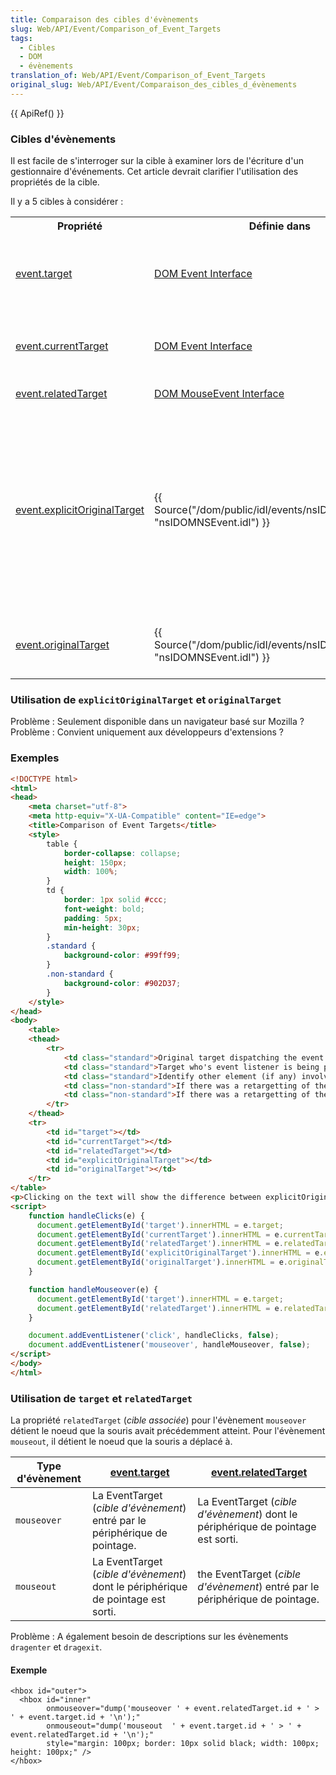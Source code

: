 ```yaml
---
title: Comparaison des cibles d'évènements
slug: Web/API/Event/Comparison_of_Event_Targets
tags:
  - Cibles
  - DOM
  - évènements
translation_of: Web/API/Event/Comparison_of_Event_Targets
original_slug: Web/API/Event/Comparaison_des_cibles_d_évènements
---
```

{{ ApiRef() }}

### Cibles d'évènements

Il est facile de s'interroger sur la cible à examiner lors de l'écriture d'un gestionnaire d'événements. Cet article devrait clarifier l'utilisation des propriétés de la cible.

Il y a 5 cibles à considérer :

<table class="standard-table">
  <tbody>
    <tr>
      <th>Propriété</th>
      <th>Définie dans</th>
      <th>Objectif</th>
    </tr>
    <tr>
      <td><a href="/en/DOM/event.target">event.target</a></td>
      <td>
        <a href="http://www.w3.org/TR/DOM-Level-2/events.html#Events-interface"
          >DOM Event Interface</a
        >
      </td>
      <td>
        <p>
          L'élément DOM sur le côté gauche de l'appel qui a déclenché cet
          événement, par exemple :
        </p>
        <pre class="eval"><em>element</em>.dispatchEvent(<em>event</em>)
</pre>
      </td>
    </tr>
    <tr>
      <td><a href="/en/DOM/event.currentTarget">event.currentTarget</a></td>
      <td>
        <a href="https://www.w3.org/TR/DOM-Level-2/events.html#Events-interface"
          >DOM Event Interface</a
        >
      </td>
      <td>
        La
        <a
          href="http://www.w3.org/TR/DOM-Level-2/events.html#Events-EventTarget"
          ><code>EventTarget</code></a
        >
        (<em>cible d'évènement</em>) que les
        <a
          href="http://www.w3.org/TR/DOM-Level-2/events.html#Events-EventListener"
          ><code>EventListeners</code></a
        >
        traitent actuellement. Au fur et à mesure de la capture et de la
        diffusion des évènements, cette valeur change.
      </td>
    </tr>
    <tr>
      <td><a href="/en/DOM/event.relatedTarget">event.relatedTarget</a></td>
      <td>
        <a href="http://www.w3.org/TR/DOM-Level-2/events.html#Events-MouseEvent"
          >DOM MouseEvent Interface</a
        >
      </td>
      <td>Identifie une cible secondaire pour l'évènement.</td>
    </tr>
    <tr>
      <td>
        <a href="/en/DOM/event.explicitOriginalTarget"
          >event.explicitOriginalTarget</a
        >
      </td>
      <td>
        {{ Source("/dom/public/idl/events/nsIDOMNSEvent.idl", "nsIDOMNSEvent.idl") }}
      </td>
      <td>
        {{ Non-standard_inline() }} Si l'évènement a été reciblé pour
        quelque raison autre que un passage de limite anonyme, il sera défini
        sur la cible avant le reciblage. Par exemple, les évènements de souris
        sont reciblés vers leur noeud parent quand ils surviennent sur des
        noeuds de texte ({{ Bug("185889") }}), et, dans ce cas,
        <code>.target</code> affichera le parent
        <code>.explicitOriginalTarget</code> et le noeud de texte.<br />Contrairement
        à <code>.originalTarget</code>,
        <code>.explicitOriginalTarget</code> n'aura jamais de contenu anonyme.
      </td>
    </tr>
    <tr>
      <td><a href="/en/DOM/event.originalTarget">event.originalTarget</a></td>
      <td>
        {{ Source("/dom/public/idl/events/nsIDOMNSEvent.idl", "nsIDOMNSEvent.idl") }}
      </td>
      <td>
        {{ Non-standard_inline() }} La cible originale de l'évènement,
        avant tout reciblage. Voir
        <a
          href="/en-US/docs/XBL/XBL_1.0_Reference/Anonymous_Content#Event_Flow_and_Targeting"
          >Anonymous Content#Event_Flow_and_Targeting</a
        >
        pour plus de détails.
      </td>
    </tr>
  </tbody>
</table>

### Utilisation de `explicitOriginalTarget` et `originalTarget`

Problème : Seulement disponible dans un navigateur basé sur Mozilla ? Problème : Convient uniquement aux développeurs d'extensions ?

### Exemples

```html
<!DOCTYPE html>
<html>
<head>
    <meta charset="utf-8">
    <meta http-equiv="X-UA-Compatible" content="IE=edge">
    <title>Comparison of Event Targets</title>
    <style>
        table {
            border-collapse: collapse;
            height: 150px;
            width: 100%;
        }
        td {
            border: 1px solid #ccc;
            font-weight: bold;
            padding: 5px;
            min-height: 30px;
        }
        .standard {
            background-color: #99ff99;
        }
        .non-standard {
            background-color: #902D37;
        }
    </style>
</head>
<body>
    <table>
    <thead>
        <tr>
            <td class="standard">Original target dispatching the event <small>event.target</small></td>
            <td class="standard">Target who's event listener is being processed <small>event.currentTarget</small></td>
            <td class="standard">Identify other element (if any) involved in the event <small>event.relatedTarget</small></td>
            <td class="non-standard">If there was a retargetting of the event for some reason <small> event.explicitOriginalTarget</small> contains the target before retargetting (never contains anonymous targets)</td>
            <td class="non-standard">If there was a retargetting of the event for some reason <small> event.originalTarget</small> contains the target before retargetting (may contain anonymous targets)</td>
        </tr>
    </thead>
    <tr>
        <td id="target"></td>
        <td id="currentTarget"></td>
        <td id="relatedTarget"></td>
        <td id="explicitOriginalTarget"></td>
        <td id="originalTarget"></td>
    </tr>
</table>
<p>Clicking on the text will show the difference between explicitOriginalTarget, originalTarget and target</p>
<script>
    function handleClicks(e) {
      document.getElementById('target').innerHTML = e.target;
      document.getElementById('currentTarget').innerHTML = e.currentTarget;
      document.getElementById('relatedTarget').innerHTML = e.relatedTarget;
      document.getElementById('explicitOriginalTarget').innerHTML = e.explicitOriginalTarget;
      document.getElementById('originalTarget').innerHTML = e.originalTarget;
    }

    function handleMouseover(e) {
      document.getElementById('target').innerHTML = e.target;
      document.getElementById('relatedTarget').innerHTML = e.relatedTarget;
    }

    document.addEventListener('click', handleClicks, false);
    document.addEventListener('mouseover', handleMouseover, false);
</script>
</body>
</html>
```

### Utilisation de `target` et `relatedTarget`

La propriété `relatedTarget` (_cible associée_) pour l'évènement `mouseover`  détient le noeud que la souris avait précédemment atteint. Pour l'évènement `mouseout`, il détient le noeud que la souris a déplacé à.

| Type d'évènement | [event.target](/en/DOM/event.target)                                             | [event.relatedTarget](/en/DOM/event.relatedTarget)                               |
| ---------------- | -------------------------------------------------------------------------------- | -------------------------------------------------------------------------------- |
| `mouseover`      | La EventTarget (_cible d'évènement_) entré par le périphérique de pointage.      | La EventTarget (_cible d'évènement_) dont le périphérique de pointage est sorti. |
| `mouseout`       | La EventTarget (_cible d'évènement_) dont le périphérique de pointage est sorti. | the EventTarget (_cible d'évènement_) entré par le périphérique de pointage.     |

Problème : A également besoin de descriptions sur les évènements `dragenter` et `dragexit`.

#### Exemple

    <hbox id="outer">
      <hbox id="inner"
            onmouseover="dump('mouseover ' + event.relatedTarget.id + ' > ' + event.target.id + '\n');"
            onmouseout="dump('mouseout  ' + event.target.id + ' > ' + event.relatedTarget.id + '\n');"
            style="margin: 100px; border: 10px solid black; width: 100px; height: 100px;" />
    </hbox>
